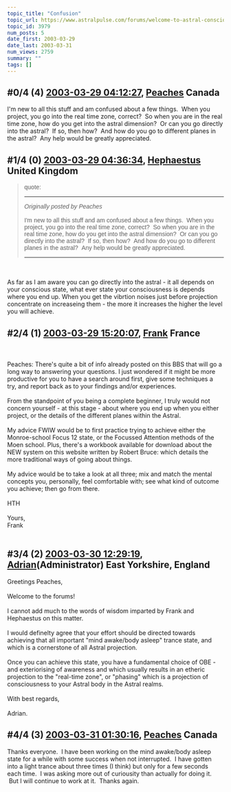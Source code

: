 ```yaml
---
topic_title: "Confusion"
topic_url: https://www.astralpulse.com/forums/welcome-to-astral-consciousness!/confusion-3979
topic_id: 3979
num_posts: 5
date_first: 2003-03-29
date_last: 2003-03-31
num_views: 2759
summary: ""
tags: []
---
```


## \#0/4 (4) [2003-03-29 04:12:27](https://www.astralpulse.com/forums/index.php?msg=119695), [Peaches](https://www.astralpulse.com/forums/profile/?u=2064) Canada ##
<section>
I'm new to all this stuff and am confused about a few things.  When you project, you go into the real time zone, correct?  So when you are in the real time zone, how do you get into the astral dimension?  Or can you go directly into the astral?  If so, then how?  And how do you go to different planes in the astral?  Any help would be greatly appreciated.
</section>

## \#1/4 (0) [2003-03-29 04:36:34](https://www.astralpulse.com/forums/index.php?msg=26430), [Hephaestus](https://www.astralpulse.com/forums/profile/?u=369) United Kingdom ##
<section>
<blockquote id='"quote"'>
 <font face='"Arial"' id='"quote"' size='"1"'>
  quote:
  <hr height='"1"' id='"quote"' noshade=""/>
  <i>
   Originally posted by Peaches
  </i>
  <br>
  <br>
  I'm new to all this stuff and am confused about a few things.  When you project, you go into the real time zone, correct?  So when you are in the real time zone, how do you get into the astral dimension?  Or can you go directly into the astral?  If so, then how?  And how do you go to different planes in the astral?  Any help would be greatly appreciated.
  <br>
  <hr height='"1"' id='"quote"' noshade=""/>
 </font>
</blockquote>
<br>
<br>
As far as I am aware you can go directly into the astral - it all depends on your conscious state, what ever state your consciousness is depends where you end up. When you get the vibrtion noises just before projection concentrate on increaseing them - the more it increases the higher the level you will achieve.
</section>

## \#2/4 (1) [2003-03-29 15:20:07](https://www.astralpulse.com/forums/index.php?msg=26467), [Frank](https://www.astralpulse.com/forums/profile/?u=359) France ##
<section>
<br>
<br>
Peaches: There's quite a bit of info already posted on this BBS that will go a long way to answering your questions. I just wondered if it might be more productive for you to have a search around first, give some techniques a try, and report back as to your findings and/or experiences.
<br>
<br>
From the standpoint of you being a complete beginner, I truly would not concern yourself - at this stage - about where you end up when you either project, or the details of the different planes within the Astral.
<br>
<br>
My advice FWIW would be to first practice trying to achieve either the Monroe-school Focus 12 state, or the Focussed Attention methods of the Moen school. Plus, there's a workbook available for download about the NEW system on this website written by Robert Bruce: which details the more traditional ways of going about things.
<br>
<br>
My advice would be to take a look at all three; mix and match the mental concepts you, personally, feel comfortable with; see what kind of outcome you achieve; then go from there.
<br>
<br>
HTH
<br>
<br>
 Yours,
 <br>
 Frank
 <br>
</br>
</section>

## \#3/4 (2) [2003-03-30 12:29:19](https://www.astralpulse.com/forums/index.php?msg=26545), [Adrian](https://www.astralpulse.com/forums/profile/?u=31)(Administrator) East Yorkshire, England ##
<section>
Greetings Peaches,
<br>
<br>
Welcome to the forums!
<br>
<br>
I cannot add much to the words of wisdom imparted by Frank and Hephaestus on this matter.
<br>
<br>
I would definelty agree that your effort should be directed towards achieving that all important "mind awake/body asleep" trance state, and which is a cornerstone of all Astral projection.
<br>
<br>
Once you can achieve this state, you have a fundamental choice of OBE - and exteriorising of awareness and which usually results in an etheric projection to the "real-time zone", or "phasing" which is a projection of consciousness to your Astral body in the Astral realms.
<br>
<br>
With best regards,
<br>
<br>
Adrian.
<br>
</section>

## \#4/4 (3) [2003-03-31 01:30:16](https://www.astralpulse.com/forums/index.php?msg=26601), [Peaches](https://www.astralpulse.com/forums/profile/?u=2064) Canada ##
<section>
Thanks everyone.  I have been working on the mind awake/body asleep state for a while with some success when not interrupted.  I have gotten into a light trance about three times (I think) but only for a few seconds each time.  I was asking more out of curiousity than actually for doing it.  But I will continue to work at it.  Thanks again.
</section>